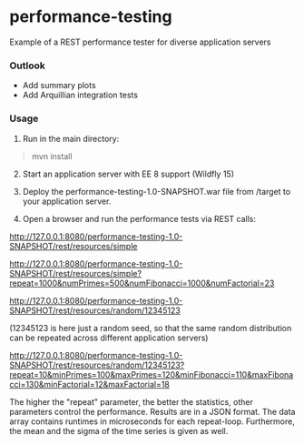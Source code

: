 # performance-testing
Example of a REST performance tester for diverse application servers

### Outlook

- Add summary plots
- Add Arquillian integration tests

### Usage

1. Run in the main directory:
> mvn install

2. Start an application server with EE 8 support (Wildfly 15)

3. Deploy the performance-testing-1.0-SNAPSHOT.war file from /target to your application server.

4. Open a browser and run the performance tests via REST calls:

http://127.0.0.1:8080/performance-testing-1.0-SNAPSHOT/rest/resources/simple

http://127.0.0.1:8080/performance-testing-1.0-SNAPSHOT/rest/resources/simple?repeat=1000&numPrimes=500&numFibonacci=1000&numFactorial=23

http://127.0.0.1:8080/performance-testing-1.0-SNAPSHOT/rest/resources/random/12345123

(12345123 is here just a random seed, so that the same random distribution can be repeated across different application servers)

http://127.0.0.1:8080/performance-testing-1.0-SNAPSHOT/rest/resources/random/12345123?repeat=10&minPrimes=100&maxPrimes=120&minFibonacci=110&maxFibonacci=130&minFactorial=12&maxFactorial=18

The higher the "repeat" parameter, the better the statistics, other parameters control the performance. Results are in a JSON format. The data array contains runtimes in microseconds for each repeat-loop. Furthermore, the mean and the sigma of the time series is given as well.
